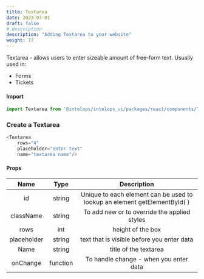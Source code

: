 ```yaml
---
title: Textarea
date: 2023-07-01
draft: false
# description
description: "Adding Textarea to your website"
weight: 17
---
```

Textarea -  allows users to enter sizeable amount of free-form text. Usually used in:
- Forms
- Tickets

#### Import 
```js
import Textarea from '@intelops/intelops_ui/packages/react/components/Textarea/src';
```

### Create a Textarea
```js
<Textarea 
    rows="4"
    placeholder="enter text"
    name="textarea name"/>
```

#### Props

| **Name**    |  **Type**   |**Description**       |
| :----:      |    :----:   |    :----:            |
| id          | string      | Unique to each element can be used to lookup an element getElementById( ) |
| className   | string      | To add new or to override the applied styles |
| rows        | int         | height of the box |
| placeholder | string      | text that is visible before you enter data |
| Name        | string       | title of the textarea |
| onChange    | function     | To handle change - when you enter data |